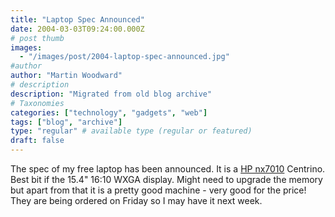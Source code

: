 ```yaml
---
title: "Laptop Spec Announced"
date: 2004-03-03T09:24:00.000Z
# post thumb
images:
  - "/images/post/2004-laptop-spec-announced.jpg"
#author
author: "Martin Woodward"
# description
description: "Migrated from old blog archive"
# Taxonomies
categories: ["technology", "gadgets", "web"]
tags: ["blog", "archive"]
type: "regular" # available type (regular or featured)
draft: false
---
```

[](http://www.hpstore.hp.co.uk/itemDetails?sku=DJ342T)The spec of my free laptop has been announced.  It is a [HP nx7010](http://www.hpstore.hp.co.uk/itemDetails?sku=DJ342T) Centrino.  Best bit if the 15.4" 16:10 WXGA display.  Might need to upgrade the memory but apart from that it is a pretty good machine - very good for the price!  They are being ordered on Friday so I may have it next week.